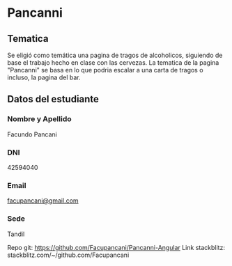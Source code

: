 # Pancanni


## Tematica

Se eligió como temática una pagina de tragos de alcoholicos, siguiendo de base el trabajo hecho en clase con las cervezas.
La tematica de la pagina "Pancanni" se basa en lo que podria escalar a una carta de tragos o incluso, la pagina del bar.

## Datos del estudiante

### Nombre y Apellido

Facundo Pancani

### DNI

42594040

### Email

facupancani@gmail.com

### Sede

Tandil

Repo git:
https://github.com/Facupancani/Pancanni-Angular
Link stackblitz:
stackblitz.com/~/github.com/Facupancani
